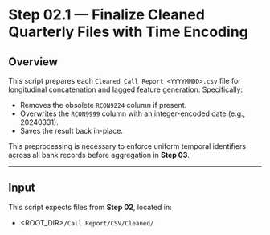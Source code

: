 # Step 02.1 — Finalize Cleaned Quarterly Files with Time Encoding

## Overview

This script prepares each `Cleaned_Call_Report_<YYYYMMDD>.csv` file for longitudinal concatenation and lagged feature generation. Specifically:

- Removes the obsolete `RCON9224` column if present.
- Overwrites the `RCON9999` column with an integer-encoded date (e.g., 20240331).
- Saves the result back in-place.

This preprocessing is necessary to enforce uniform temporal identifiers across all bank records before aggregation in **Step 03**.

---

## Input

This script expects files from **Step 02**, located in:
- <ROOT_DIR>`/Call Report/CSV/Cleaned/`

